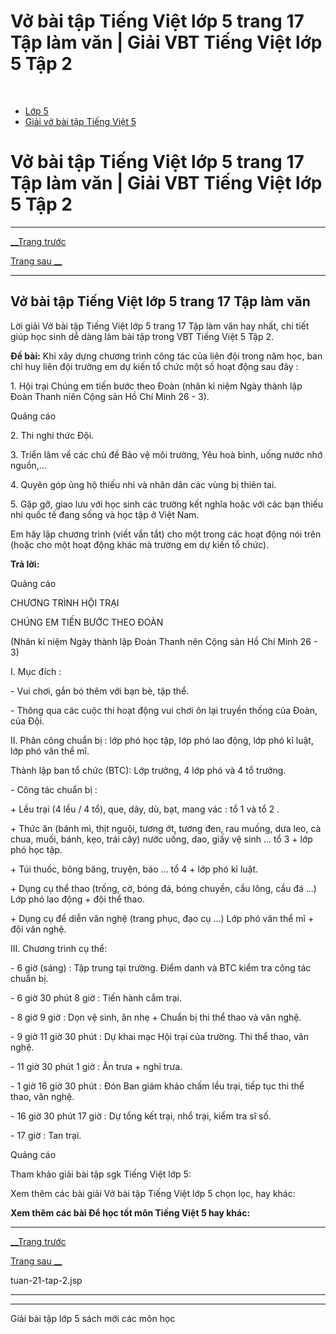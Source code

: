 # Vở bài tập Tiếng Việt lớp 5 trang 17 Tập làm văn | Giải VBT Tiếng Việt lớp 5 Tập 2

﻿

  * [Lớp 5](https://vietjack.com/series/lop-5.jsp)
  * [Giải vở bài tập Tiếng Việt 5](https://vietjack.com/giai-vo-bai-tap-tieng-viet-5/index.jsp)



# Vở bài tập Tiếng Việt lớp 5 trang 17 Tập làm văn | Giải VBT Tiếng Việt lớp 5 Tập 2

* * *

[__Trang trước](https://vietjack.com/giai-vo-bai-tap-tieng-viet-5/tuan-21-tap-2.jsp)

[Trang sau __](https://vietjack.com/giai-vo-bai-tap-tieng-viet-5/tuan-21-tap-2.jsp)

* * *

## Vở bài tập Tiếng Việt lớp 5 trang 17 Tập làm văn

Lời giải Vở bài tập Tiếng Việt lớp 5 trang 17 Tập làm văn hay nhất, chi tiết giúp học sinh dễ dàng làm bài tập trong VBT Tiếng Việt 5 Tập 2.

**Đề bài:** Khi xây dựng chương trình công tác của liên đội trong năm học, ban chỉ huy liên đội trường em dự kiến tổ chức một số hoạt động sau đây :

1\. Hội trại Chúng em tiến bước theo Đoàn (nhân kỉ niệm Ngày thành lập Đoàn Thanh niên Cộng sản Hồ Chí Minh 26 - 3). 

Quảng cáo

2\. Thi nghi thức Đội. 

3\. Triển lãm về các chủ đề Bảo vệ môi trường, Yêu hoà bình, uống nước nhớ nguồn,... 

4\. Quyên góp ủng hộ thiếu nhi và nhân dân các vùng bị thiên tai. 

5\. Gặp gỡ, giao lưu với học sinh các trường kết nghĩa hoặc với các bạn thiếu nhi quốc tế đang sống và học tập ở Việt Nam. 

Em hãy lập chương trình (viết vắn tắt) cho một trong các hoạt động nói trên (hoặc cho một hoạt động khác mà trường em dự kiến tổ chức). 

**Trả lời:**

Quảng cáo

CHƯƠNG TRÌNH HỘI TRẠI 

CHÚNG EM TIẾN BƯỚC THEO ĐOÀN 

(Nhân kỉ niệm Ngày thành lập Đoàn Thanh nên Cộng sản Hồ Chí Minh 26 - 3) 

I. Mục đích : 

\- Vui chơi, gắn bó thêm với bạn bè, tập thể. 

\- Thông qua các cuộc thi hoạt động vui chơi ôn lại truyền thống của Đoàn, của Đội. 

II. Phân công chuẩn bị : lớp phó học tập, lớp phó lao động, lớp phó kỉ luật, lớp phó văn thể mĩ. 

Thành lập ban tổ chức (BTC): Lớp trưởng, 4 lớp phó và 4 tổ trưởng. 

\- Công tác chuẩn bị : 

\+ Lều trại (4 lều / 4 tổ), que, dây, dù, bạt, mang vác : tổ 1 và tổ 2 . 

\+ Thức ăn (bánh mì, thịt nguội, tương ớt, tương đen, rau muống, dưa leo, cà chua, muối, bánh, kẹo, trái cây) nước uống, dao, giấy vệ sinh ... tổ 3 + lớp phó học tập. 

\+ Túi thuốc, bông băng, truyện, báo ... tổ 4 + lớp phó kỉ luật. 

\+ Dụng cụ thể thao (trống, cờ, bóng đá, bóng chuyền, cầu lông, cầu đá ...) Lớp phó lao động + đội thể thao. 

\+ Dụng cụ để diễn văn nghệ (trang phục, đạo cụ ...) Lớp phó văn thể mĩ + đội văn nghệ. 

III. Chương trình cụ thể: 

\- 6 giờ (sáng) : Tập trung tại trường. Điểm danh và BTC kiểm tra công tác chuẩn bị. 

\- 6 giờ 30 phút 8 giờ : Tiến hành cắm trại. 

\- 8 giờ 9 giờ : Dọn vệ sinh, ăn nhẹ + Chuẩn bị thi thể thao và văn nghệ. 

\- 9 giờ 11 giờ 30 phút : Dự khai mạc Hội trại của trường. Thi thể thao, văn nghệ. 

\- 11 giờ 30 phút 1 giờ : Ăn trưa + nghỉ trưa. 

\- 1 giờ 16 giờ 30 phút : Đón Ban giám khảo chấm lều trại, tiếp tục thi thể thao, văn nghệ. 

\- 16 giờ 30 phút 17 giờ : Dự tổng kết trại, nhổ trại, kiểm tra sĩ số. 

\- 17 giờ : Tan trại. 

Quảng cáo

Tham khảo giải bài tập sgk Tiếng Việt lớp 5:

Xem thêm các bài giải Vở bài tập Tiếng Việt lớp 5 chọn lọc, hay khác:

**Xem thêm các bài Để học tốt môn Tiếng Việt 5 hay khác:**

* * *

[__Trang trước](https://vietjack.com/giai-vo-bai-tap-tieng-viet-5/tuan-21-tap-2.jsp)

[Trang sau __](https://vietjack.com/giai-vo-bai-tap-tieng-viet-5/tuan-21-tap-2.jsp)

tuan-21-tap-2.jsp

* * *

* * *

Giải bài tập lớp 5 sách mới các môn học
